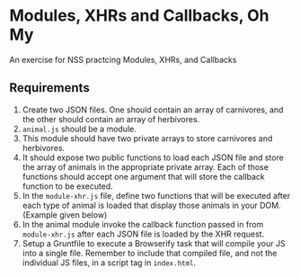 # Modules, XHRs and Callbacks, Oh My
An exercise for NSS practcing Modules, XHRs, and Callbacks

## Requirements

1. Create two JSON files. One should contain an array of carnivores, and the
   other should contain an array of herbivores.
1. `animal.js` should be a module.
1. This module should have two private arrays to store carnivores and
   herbivores.
1. It should expose two public functions to load each JSON file and store the
   array of animals in the appropriate private array. Each of those functions
   should accept one argument that will store the callback function to be
   executed.
1. In the `module-xhr.js` file, define two functions that will be executed after
   each type of animal is loaded that display those animals in your DOM.
   (Example given below)
1. In the animal module invoke the callback function passed in from
   `module-xhr.js` after each JSON file is loaded by the XHR request.
1. Setup a Gruntfile to execute a Browserify task that will compile your JS into
   a single file. Remember to include that compiled file, and not the individual
   JS files, in a script tag in `index.html`.